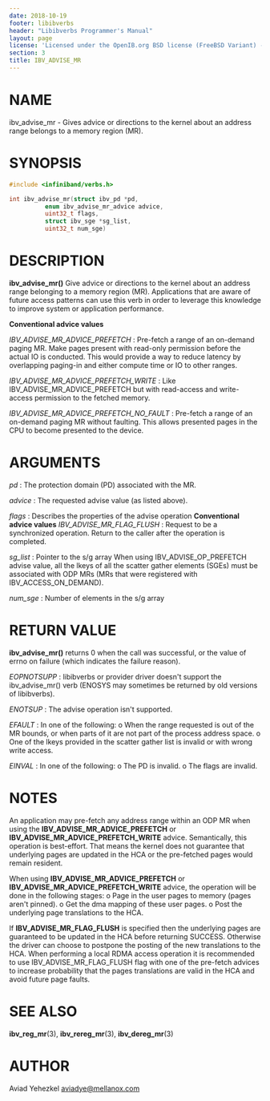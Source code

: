 ```yaml
---
date: 2018-10-19
footer: libibverbs
header: "Libibverbs Programmer's Manual"
layout: page
license: 'Licensed under the OpenIB.org BSD license (FreeBSD Variant) - See COPYING.md'
section: 3
title: IBV_ADVISE_MR
---
```


# NAME

ibv_advise_mr - Gives advice or directions to the kernel about an
		address range belongs to a memory region (MR).

# SYNOPSIS

```c
#include <infiniband/verbs.h>

int ibv_advise_mr(struct ibv_pd *pd,
		  enum ibv_advise_mr_advice advice,
		  uint32_t flags,
		  struct ibv_sge *sg_list,
		  uint32_t num_sge)
```

# DESCRIPTION

**ibv_advise_mr()** Give advice or directions to the kernel about an
address range belonging to a memory region (MR).
Applications that are aware of future access patterns can use this verb
in order to leverage this knowledge to improve system or
application performance.

**Conventional advice values**

*IBV_ADVISE_MR_ADVICE_PREFETCH*
:	Pre-fetch a range of an on-demand paging MR.
	Make pages present with read-only permission before the actual IO is conducted.
	This would provide a way to reduce latency by overlapping paging-in
	and either compute time or IO to other ranges.

*IBV_ADVISE_MR_ADVICE_PREFETCH_WRITE*
:	Like IBV_ADVISE_MR_ADVICE_PREFETCH but with read-access
	and write-access permission to the fetched memory.

*IBV_ADVISE_MR_ADVICE_PREFETCH_NO_FAULT*
:	Pre-fetch a range of an on-demand paging MR without faulting.
	This allows presented pages in the CPU to become presented to the device.

# ARGUMENTS
*pd*
:	The protection domain (PD) associated with the MR.

*advice*
:	The requested advise value (as listed above).

*flags*
:	Describes the properties of the advise operation
	**Conventional advice values**
	*IBV_ADVISE_MR_FLAG_FLUSH*
	:	Request to be a synchronized operation. Return to the caller
		after the operation is completed.

*sg_list*
:	Pointer to the s/g array
	When using IBV_ADVISE_OP_PREFETCH advise value, all the lkeys of all
	the scatter gather elements (SGEs) must be associated with ODP MRs
	(MRs that were registered with IBV_ACCESS_ON_DEMAND).

*num_sge*
:	Number of elements in the s/g array

# RETURN VALUE

**ibv_advise_mr()** returns 0 when the call was successful, or the value
		    of errno on failure (which indicates the failure reason).

*EOPNOTSUPP*
:	libibverbs or provider driver doesn't support the ibv_advise_mr() verb
	(ENOSYS may sometimes be returned by old versions of libibverbs).

*ENOTSUP*
:	The advise operation isn't supported.

*EFAULT*
:	In one of the following:
	o When the range requested is out of the MR bounds, or when parts of
	  it are not part of the process address space.
	o One of the lkeys provided in the scatter gather list is invalid or
	  with wrong write access.

*EINVAL*
:	In one of the following:
	o The PD is invalid.
	o The flags are invalid.

# NOTES

An application may pre-fetch any address range within an ODP MR when using the
**IBV_ADVISE_MR_ADVICE_PREFETCH** or **IBV_ADVISE_MR_ADVICE_PREFETCH_WRITE** advice.
Semantically, this operation is best-effort. That means the kernel does not
guarantee that underlying pages are updated in the HCA or the pre-fetched pages
would remain resident.

When using **IBV_ADVISE_MR_ADVICE_PREFETCH** or **IBV_ADVISE_MR_ADVICE_PREFETCH_WRITE**
advice, the operation will be done in the following stages:
	o Page in the user pages to memory (pages aren't pinned).
	o Get the dma mapping of these user pages.
	o Post the underlying page translations to the HCA.

If **IBV_ADVISE_MR_FLAG_FLUSH** is specified then the underlying pages are
guaranteed to be updated in the HCA before returning SUCCESS.
Otherwise the driver can choose to postpone the posting of the new translations
to the HCA.
When performing a local RDMA access operation it is recommended to use
IBV_ADVISE_MR_FLAG_FLUSH flag with one of the pre-fetch advices to
increase probability that the pages translations are valid in the HCA
and avoid future page faults.

# SEE ALSO

**ibv_reg_mr**(3),
**ibv_rereg_mr**(3),
**ibv_dereg_mr**(3)

# AUTHOR

Aviad Yehezkel <aviadye@mellanox.com>

